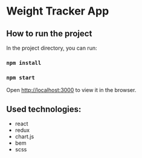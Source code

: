 # Weight Tracker App

## How to run the project

In the project directory, you can run:

### `npm install`
### `npm start`

Open [http://localhost:3000](http://localhost:3000) to view it in the browser.


## Used technologies:
- react
- redux
- chart.js
- bem
- scss


